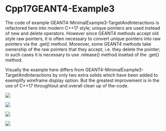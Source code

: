 # Cpp17GEANT4-Example3
The code of example GEANT4-MinimalExample3-TargetAndInteractions is refactored here into modern C++17 style; unique pointers are used instead of new and delete operators. However since GEANT4 methods accept old style raw pointers, it is often necessary to convert unique pointers into raw pointers via the .get() method. Moreover, some GEANT4 methods take ownership of the raw pointers that they accept, i.e. they delete the pointer; in such cases it is necessary to use .release() method insetad of the .get() method.

Visually the example here differs from GEANT4-MinimalExample3-TargetAndInteractions by only two extra solids which have been added to exemplify wireframe display option. But the greatest improvement is in the use of C++17 throughtout and overall clean up of the-code.

![](gifs/C++17Geant4-Example3-1.gif)

![](gifs/C++17Geant4-Example3-2.gif)

![](gifs/C++17Geant4-Example3-3.gif)

![](gifs/C++17Geant4-Example3-4.gif)
